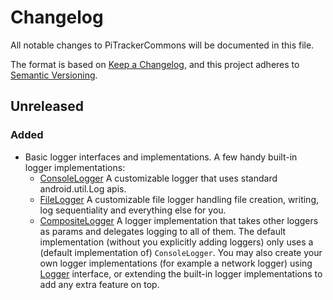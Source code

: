 # Changelog

All notable changes to PiTrackerCommons will be documented in this file.

The format is based on [Keep a Changelog](https://keepachangelog.com/en/1.0.0/),
and this project adheres to [Semantic Versioning](https://semver.org/spec/v2.0.0.html).

## Unreleased

### Added

- Basic logger interfaces and implementations.
  A few handy built-in logger implementations:
    - [ConsoleLogger](alogger/src/main/java/com/ragibn5/alogger/sources/ConsoleLogger.kt)
      A customizable logger that uses standard android.util.Log apis.
    - [FileLogger](alogger/src/main/java/com/ragibn5/alogger/sources/FileLogger.kt)
      A customizable file logger handling file creation, writing, log sequentiality and everything else for you.
    - [CompositeLogger](alogger/src/main/java/com/ragibn5/alogger/sources/CompositeLogger.kt)
      A logger implementation that takes other loggers as params and delegates logging to all of them.
      The default implementation (without you explicitly adding loggers) only uses a (default implementation of) `ConsoleLogger`.
      You may also create your own logger implementations (for example a network logger) using [Logger](alogger/src/main/java/com/ragibn5/alogger/sources/Logger.kt)
      interface, or extending the built-in logger implementations to add any extra feature on top.
